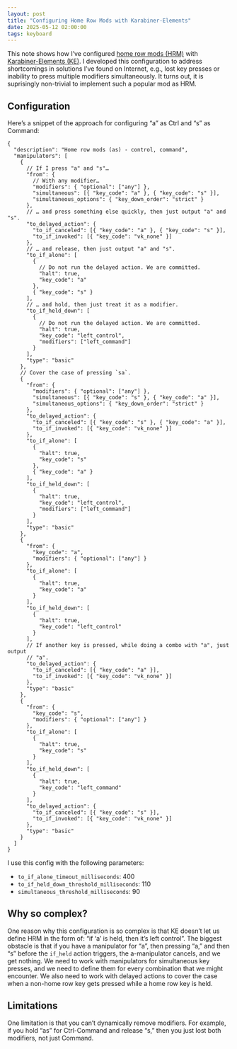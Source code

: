 ```yaml
---
layout: post
title: "Configuring Home Row Mods with Karabiner-Elements"
date: 2025-05-12 02:00:00
tags: keyboard
---
```


This note shows how I’ve configured
[home row mods (HRM)](https://precondition.github.io/home-row-mods) with
[Karabiner-Elements (KE)](https://karabiner-elements.pqrs.org/).
I developed this configuration to address shortcomings in solutions I’ve found
on Internet, e.g., lost key presses or inability to press multiple modifiers
simultaneously.
It turns out, it is suprisingly non-trivial to implement such a popular mod
as HRM.

## Configuration

Here’s a snippet of the approach for configuring “a” as
Ctrl and “s” as Command:

```json5
{
  "description": "Home row mods (as) - control, command",
  "manipulators": [
    {
      // If I press "a" and "s"…
      "from": {
        // With any modifier…
        "modifiers": { "optional": ["any"] },
        "simultaneous": [{ "key_code": "a" }, { "key_code": "s" }],
        "simultaneous_options": { "key_down_order": "strict" }
      },
      // … and press something else quickly, then just output "a" and "s".
      "to_delayed_action": {
        "to_if_canceled": [{ "key_code": "a" }, { "key_code": "s" }],
        "to_if_invoked": [{ "key_code": "vk_none" }]
      },
      // … and release, then just output "a" and "s".
      "to_if_alone": [
        {
          // Do not run the delayed action. We are committed.
          "halt": true,
          "key_code": "a"
        },
        { "key_code": "s" }
      ],
      // … and hold, then just treat it as a modifier.
      "to_if_held_down": [
        {
          // Do not run the delayed action. We are committed.
          "halt": true,
          "key_code": "left_control",
          "modifiers": ["left_command"]
        }
      ],
      "type": "basic"
    },
    // Cover the case of pressing `sa`.
    {
      "from": {
        "modifiers": { "optional": ["any"] },
        "simultaneous": [{ "key_code": "s" }, { "key_code": "a" }],
        "simultaneous_options": { "key_down_order": "strict" }
      },
      "to_delayed_action": {
        "to_if_canceled": [{ "key_code": "s" }, { "key_code": "a" }],
        "to_if_invoked": [{ "key_code": "vk_none" }]
      },
      "to_if_alone": [
        {
          "halt": true,
          "key_code": "s"
        },
        { "key_code": "a" }
      ],
      "to_if_held_down": [
        {
          "halt": true,
          "key_code": "left_control",
          "modifiers": ["left_command"]
        }
      ],
      "type": "basic"
    },
    {
      "from": {
        "key_code": "a",
        "modifiers": { "optional": ["any"] }
      },
      "to_if_alone": [
        {
          "halt": true,
          "key_code": "a"
        }
      ],
      "to_if_held_down": [
        {
          "halt": true,
          "key_code": "left_control"
        }
      ],
      // If another key is pressed, while doing a combo with "a", just output
      // "a".
      "to_delayed_action": {
        "to_if_canceled": [{ "key_code": "a" }],
        "to_if_invoked": [{ "key_code": "vk_none" }]
      },
      "type": "basic"
    },
    {
      "from": {
        "key_code": "s",
        "modifiers": { "optional": ["any"] }
      },
      "to_if_alone": [
        {
          "halt": true,
          "key_code": "s"
        }
      ],
      "to_if_held_down": [
        {
          "halt": true,
          "key_code": "left_command"
        }
      ],
      "to_delayed_action": {
        "to_if_canceled": [{ "key_code": "s" }],
        "to_if_invoked": [{ "key_code": "vk_none" }]
      },
      "type": "basic"
    }
  ]
}
```

I use this config with the following parameters:

- `to_if_alone_timeout_milliseconds`: 400
- `to_if_held_down_threshold_milliseconds`: 110
- `simultaneous_threshold_milliseconds`: 90

## Why so complex?

One reason why this configuration is so complex is that KE doesn’t let us define
HRM in the form of: “if ‘a’ is held, then it’s left control”.
The biggest obstacle is that if you have a manipulator for “a”, then
pressing “a,” and then “s” before the `if_held` action triggers, the
a-manipulator cancels, and we get nothing.
We need to work with manipulators for simultaneous key presses, and we need to
define them for every combination that we might encounter.
We also need to work with delayed actions to cover the case when a non-home row
key gets pressed while a home row key is held.

## Limitations

One limitation is that you can’t dynamically remove modifiers.
For example, if you hold “as” for Ctrl-Command and release “s,”
then you just lost both modifiers, not just Command.
